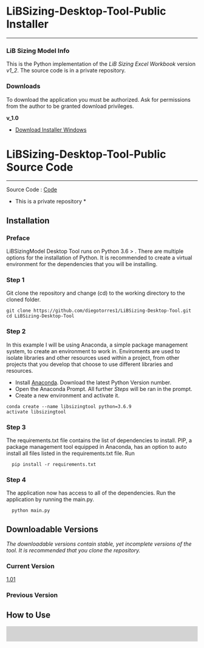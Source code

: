 # LiBSizing-Desktop-Tool-Public Installer
____
### LiB Sizing Model Info

This is the Python implementation of the *LiB Sizing Excel Workbook* version *v1_2*. The source code is in a private repository.



<h3>Downloads</h3>

To download the application you must be authorized. Ask for permissions from the author to be granted download privileges.




**v_1.0**
* [Download Installer Windows](https://drive.google.com/file/d/1QuvIPV27RiGDs_m5ZYZoJKNYXmLh26NM/view?usp=sharing)

# LiBSizing-Desktop-Tool-Public Source Code
___
Source Code : [Code](https://github.com/diegotorres1/LiBSizing-Desktop-Tool)
* This is a private repository *


## Installation
### Preface
LiBSizingModel Desktop Tool runs on Python 3.6 > . There are multiple options for the installation of Python. It is recommended to create a virtual environment for the dependencies that you will be installing. 
### Step 1 
Git clone the repository and change (cd) to the working directory to the cloned folder.
```shell
git clone https://github.com/diegotorres1/LiBSizing-Desktop-Tool.git
cd LiBSizing-Desktop-Tool
```
### Step 2
In this example I will be using Anaconda, a simple package management system, to create an environment to work in. Enviroments are used to isolate libraries and other resources used within a project, from other projects that you develop that choose to use different libraries and resources.
* Install [Anaconda](https://www.anaconda.com/distribution/#windows). Download the latest Python Version number.
* Open the Anaconda Prompt. All further *Steps* will be ran in the prompt.
* Create a new environment and activate it.
```shell
conda create --name libsizingtool python=3.6.9
activate libsizingtool
```

### Step 3
The requirements.txt file contains the list of dependencies to install. PIP, a package management tool equipped in Anaconda, has an option to auto install all files listed in the requirements.txt file. Run 
```shell
  pip install -r requirements.txt
```
### Step 4
The application now has access to all of the dependencies. Run the application by running the main.py.
```code
  python main.py
```


## Downloadable Versions 
*The downloadable versions contain stable, yet incomplete versions of the tool. It is recommended that you clone the repository.*
### Current Version
[1.01]("https://drive.google.com/file/d/1NYo_DqvScYdLnHOCMLmxzt9Fdit6XFaQ/view?usp=sharing")
### Previous Version
</div>

<h2> How to Use </h2>
<div style = "padding : 20px;background-color : lightgrey">

</div>
